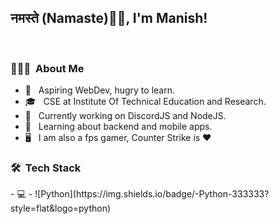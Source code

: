 ### <h2>नमस्ते (Namaste)🙏🏻, I'm Manish!
  </br>
  
  <h3> 👨🏻‍💻 &nbsp;About Me</h3>

- 🤔 &nbsp; Aspiring WebDev, hugry to learn.
- 🎓 &nbsp; CSE at Institute Of Technical Education and Research.
- 💼 &nbsp; Currently working on DiscordJS and NodeJS.
- 🌱 &nbsp; Learning about backend and mobile apps.
- 🖥 &nbsp; I am also a fps gamer, Counter Strike is ♥



<h3> 🛠 &nbsp;Tech Stack</h3>
- 💻
- ![Python](https://img.shields.io/badge/-Python-333333?style=flat&logo=python)

<!--
**einzeLx/einzeLx** is a ✨ _special_ ✨ repository because its `README.md` (this file) appears on your GitHub profile.

Here are some ideas to get you started:

- 🔭 I’m currently working on ...
- 🌱 I’m currently learning ...
- 👯 I’m looking to collaborate on ...
- 🤔 I’m looking for help with ...
- 💬 Ask me about ...
- 📫 How to reach me: ...
- 😄 Pronouns: ...
- ⚡ Fun fact: ...
-->
